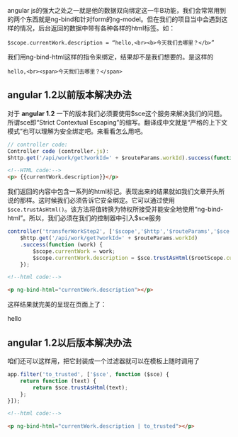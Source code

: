 angular js的强大之处之一就是他的数据双向绑定这一牛B功能，我们会常常用到的两个东西就是ng-bind和针对form的ng-model。但在我们的项目当中会遇到这样的情况，后台返回的数据中带有各种各样的html标签。如：
```
$scope.currentWork.description = “hello,<br><b>今天我们去哪里？</b>”
```
我们用ng-bind-html这样的指令来绑定，结果却不是我们想要的。是这样的
```
hello,<br><span>今天我们去哪里？</span>
```
angular 1.2以前版本解决办法
-

对于 **angular 1.2** 一下的版本我们必须要使用$sce这个服务来解决我们的问题。所谓sce即“Strict Contextual Escaping”的缩写。翻译成中文就是“严格的上下文模式”也可以理解为安全绑定吧。来看看怎么用吧。

```js
// controller code:
Controller code (controller.js):
$http.get('/api/work/get?workId=' + $routeParams.workId).success(function (work) {$scope.currentWork = work;});
```
```html
<!--HTML code:-->
<p> {{currentWork.description}}</p>
```
我们返回的内容中包含一系列的html标记。表现出来的结果就如我们文章开头所说的那样。这时候我们必须告诉它安全绑定。它可以通过使用`$sce.trustAsHtml()`。该方法将值转换为特权所接受并能安全地使用“ng-bind-html”。所以，我们必须在我们的控制器中引入$sce服务
```js
controller('transferWorkStep2', ['$scope','$http','$routeParams','$sce', function ($scope,$http, $routeParams, $sce) {
    $http.get('/api/work/get?workId=' + $routeParams.workId)
    .success(function (work) {
        $scope.currentWork = work;
        $scope.currentWork.description = $sce.trustAsHtml($rootScope.currentWork.description);
    });
```
```html
<!--html code:-->

<p ng-bind-html="currentWork.description"></p>
```
这样结果就完美的呈现在页面上了：

hello

angular 1.2以后版本解决办法
-

咱们还可以这样用，把它封装成一个过滤器就可以在模板上随时调用了
```js
app.filter('to_trusted', ['$sce', function ($sce) {
    return function (text) {
        return $sce.trustAsHtml(text);
    };
}]);
```
```html
<!--html code:-->

<p ng-bind-html="currentWork.description | to_trusted"></p>
```